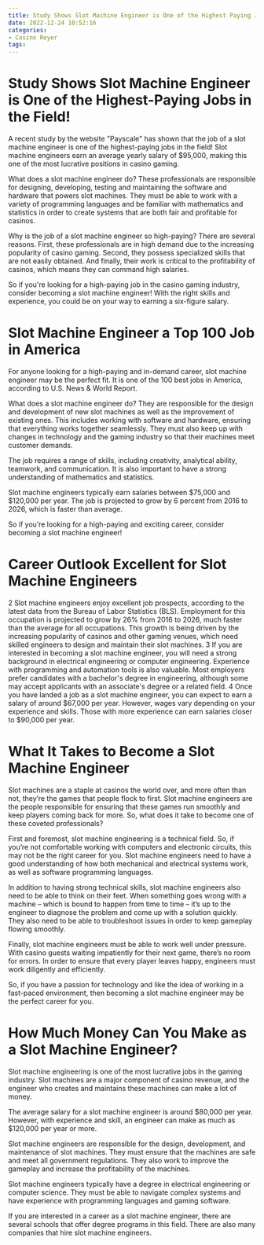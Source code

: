 ```yaml
---
title: Study Shows Slot Machine Engineer is One of the Highest Paying Jobs in the Field!
date: 2022-12-24 10:52:16
categories:
- Casino Reyer
tags:
---
```



#  Study Shows Slot Machine Engineer is One of the Highest-Paying Jobs in the Field!

A recent study by the website "Payscale" has shown that the job of a slot machine engineer is one of the highest-paying jobs in the field! Slot machine engineers earn an average yearly salary of $95,000, making this one of the most lucrative positions in casino gaming.

What does a slot machine engineer do? These professionals are responsible for designing, developing, testing and maintaining the software and hardware that powers slot machines. They must be able to work with a variety of programming languages and be familiar with mathematics and statistics in order to create systems that are both fair and profitable for casinos.

Why is the job of a slot machine engineer so high-paying? There are several reasons. First, these professionals are in high demand due to the increasing popularity of casino gaming. Second, they possess specialized skills that are not easily obtained. And finally, their work is critical to the profitability of casinos, which means they can command high salaries.

So if you're looking for a high-paying job in the casino gaming industry, consider becoming a slot machine engineer! With the right skills and experience, you could be on your way to earning a six-figure salary.

#  Slot Machine Engineer a Top 100 Job in America

For anyone looking for a high-paying and in-demand career, slot machine engineer may be the perfect fit. It is one of the 100 best jobs in America, according to U.S. News & World Report.

What does a slot machine engineer do? They are responsible for the design and development of new slot machines as well as the improvement of existing ones. This includes working with software and hardware, ensuring that everything works together seamlessly. They must also keep up with changes in technology and the gaming industry so that their machines meet customer demands.

The job requires a range of skills, including creativity, analytical ability, teamwork, and communication. It is also important to have a strong understanding of mathematics and statistics.

Slot machine engineers typically earn salaries between $75,000 and $120,000 per year. The job is projected to grow by 6 percent from 2016 to 2026, which is faster than average.

So if you’re looking for a high-paying and exciting career, consider becoming a slot machine engineer!

#  Career Outlook Excellent for Slot Machine Engineers
2
Slot machine engineers enjoy excellent job prospects, according to the latest data from the Bureau of Labor Statistics (BLS). Employment for this occupation is projected to grow by 26% from 2016 to 2026, much faster than the average for all occupations. This growth is being driven by the increasing popularity of casinos and other gaming venues, which need skilled engineers to design and maintain their slot machines.
3
If you are interested in becoming a slot machine engineer, you will need a strong background in electrical engineering or computer engineering. Experience with programming and automation tools is also valuable. Most employers prefer candidates with a bachelor's degree in engineering, although some may accept applicants with an associate's degree or a related field.
4
Once you have landed a job as a slot machine engineer, you can expect to earn a salary of around $67,000 per year. However, wages vary depending on your experience and skills. Those with more experience can earn salaries closer to $90,000 per year.

#  What It Takes to Become a Slot Machine Engineer

Slot machines are a staple at casinos the world over, and more often than not, they’re the games that people flock to first. Slot machine engineers are the people responsible for ensuring that these games run smoothly and keep players coming back for more. So, what does it take to become one of these coveted professionals?

First and foremost, slot machine engineering is a technical field. So, if you’re not comfortable working with computers and electronic circuits, this may not be the right career for you. Slot machine engineers need to have a good understanding of how both mechanical and electrical systems work, as well as software programming languages.

In addition to having strong technical skills, slot machine engineers also need to be able to think on their feet. When something goes wrong with a machine – which is bound to happen from time to time – it’s up to the engineer to diagnose the problem and come up with a solution quickly. They also need to be able to troubleshoot issues in order to keep gameplay flowing smoothly.

 Finally, slot machine engineers must be able to work well under pressure. With casino guests waiting impatiently for their next game, there’s no room for errors. In order to ensure that every player leaves happy, engineers must work diligently and efficiently.

So, if you have a passion for technology and like the idea of working in a fast-paced environment, then becoming a slot machine engineer may be the perfect career for you.

#  How Much Money Can You Make as a Slot Machine Engineer?

Slot machine engineering is one of the most lucrative jobs in the gaming industry. Slot machines are a major component of casino revenue, and the engineer who creates and maintains these machines can make a lot of money.

The average salary for a slot machine engineer is around $80,000 per year. However, with experience and skill, an engineer can make as much as $120,000 per year or more.

Slot machine engineers are responsible for the design, development, and maintenance of slot machines. They must ensure that the machines are safe and meet all government regulations. They also work to improve the gameplay and increase the profitability of the machines.

Slot machine engineers typically have a degree in electrical engineering or computer science. They must be able to navigate complex systems and have experience with programming languages and gaming software.

If you are interested in a career as a slot machine engineer, there are several schools that offer degree programs in this field. There are also many companies that hire slot machine engineers.